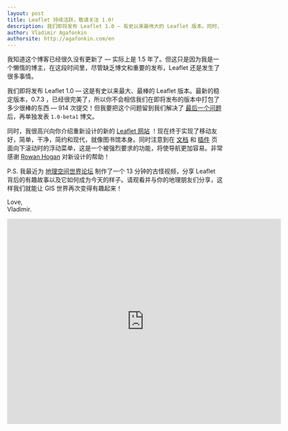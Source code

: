 ```yaml
---
layout: post
title: Leaflet 持续活跃，敬请关注 1.0!
description: 我们即将发布 Leaflet 1.0 — 有史以来最伟大的 Leaflet 版本。同时，我很高兴向您展示重新设计过的一个全新的 Leaflet 网站！…
author: Vladimir Agafonkin
authorsite: http://agafonkin.com/en
---
```


我知道这个博客已经很久没有更新了 &mdash; 实际上是 1.5 年了。但这只是因为我是一个懒惰的博主，在这段时间里，尽管缺乏博文和重要的发布，Leaflet 还是发生了很多事情。

我们即将发布 Leaflet 1.0 &mdash; 这是有史以来最大、最棒的 Leaflet 版本。最新的稳定版本，0.7.3 ，已经很完美了，所以你不会相信我们在即将发布的版本中打包了多少很棒的东西 &mdash; 914 次提交！但我要把这个问题留到我们解决了 [最后一个问题](https://github.com/Leaflet/Leaflet/pull/3307) 后，再单独发表 `1.0-beta1` 博文。

同时，我很高兴向你介绍重新设计的新的 [Leaflet 网站](https://leafletjs.com/) ！现在终于实现了移动友好，简单，干净，简约和现代，就像图书馆本身。同时注意到在 [文档](/reference.html) 和 [插件](/plugins.html) 页面向下滚动时的浮动菜单，这是一个被强烈要求的功能，将使导航更加容易。非常感谢 [Rowan Hogan](https://github.com/rowanhogan) 对新设计的帮助！

P.S. 我最近为 [地理空间世界论坛](http://www.geospatialworldforum.org/) 制作了一个 13 分钟的古怪视频，分享 Leaflet 背后的有趣故事以及它如何成为今天的样子。请观看并与你的地理朋友们分享，这样我们就能让 GIS 世界再次变得有趣起来！

Love,<br />
Vladimir.

<iframe width="640" height="480" src="https://www.youtube.com/embed/NLbyHffKQuU" frameborder="0" allowfullscreen></iframe>

